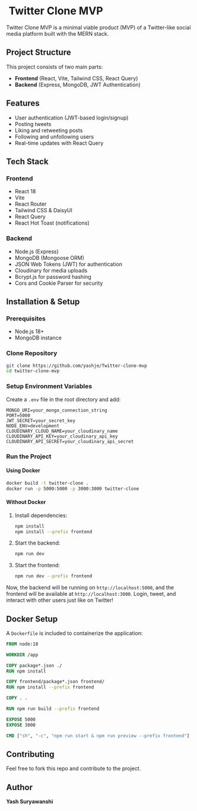 #  Twitter Clone MVP

Twitter Clone MVP is a minimal viable product (MVP) of a Twitter-like social media platform built with the MERN stack.

## Project Structure

This project consists of two main parts:

- **Frontend** (React, Vite, Tailwind CSS, React Query)
- **Backend** (Express, MongoDB, JWT Authentication)

## Features

- User authentication (JWT-based login/signup)
- Posting tweets
- Liking and retweeting posts
- Following and unfollowing users
- Real-time updates with React Query

## Tech Stack

### Frontend

- React 18
- Vite
- React Router
- Tailwind CSS & DaisyUI
- React Query
- React Hot Toast (notifications)

### Backend

- Node.js (Express)
- MongoDB (Mongoose ORM)
- JSON Web Tokens (JWT) for authentication
- Cloudinary for media uploads
- Bcrypt.js for password hashing
- Cors and Cookie Parser for security

## Installation & Setup

### Prerequisites

- Node.js 18+
- MongoDB instance

### Clone Repository

```sh
git clone https://github.com/yashje/Twitter-clone-mvp
cd twitter-clone-mvp
```

### Setup Environment Variables

Create a `.env` file in the root directory and add:

```env
MONGO_URI=your_mongo_connection_string
PORT=5000
JWT_SECRET=your_secret_key
NODE_ENV=development
CLOUDINARY_CLOUD_NAME=your_cloudinary_name
CLOUDINARY_API_KEY=your_cloudinary_api_key
CLOUDINARY_API_SECRET=your_cloudinary_api_secret
```

### Run the Project

#### Using Docker

```sh
docker build -t twitter-clone .
docker run -p 5000:5000 -p 3000:3000 twitter-clone
```

#### Without Docker

1. Install dependencies:
   ```sh
   npm install
   npm install --prefix frontend
   ```
2. Start the backend:
   ```sh
   npm run dev
   ```
3. Start the frontend:
   ```sh
   npm run dev --prefix frontend
   ```

Now, the backend will be running on `http://localhost:5000`, and the frontend will be available at `http://localhost:3000`. Login, tweet, and interact with other users just like on Twitter!

## Docker Setup

A `Dockerfile` is included to containerize the application:

```dockerfile
FROM node:18

WORKDIR /app

COPY package*.json ./
RUN npm install

COPY frontend/package*.json frontend/
RUN npm install --prefix frontend

COPY . .

RUN npm run build --prefix frontend

EXPOSE 5000
EXPOSE 3000

CMD ["sh", "-c", "npm run start & npm run preview --prefix frontend"]
```

## Contributing

Feel free to fork this repo and contribute to the project.

## Author

**Yash Suryawanshi**
















